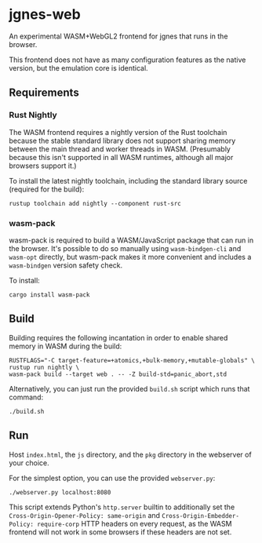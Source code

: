 # jgnes-web

An experimental WASM+WebGL2 frontend for jgnes that runs in the browser.

This frontend does not have as many configuration features as the native version, but the emulation core is identical.

## Requirements

### Rust Nightly

The WASM frontend requires a nightly version of the Rust toolchain because the stable standard library does not support
sharing memory between the main thread and worker threads in WASM. (Presumably because this isn't supported in all WASM
runtimes, although all major browsers support it.)

To install the latest nightly toolchain, including the standard library source (required for the build):
```shell
rustup toolchain add nightly --component rust-src
```

### wasm-pack

wasm-pack is required to build a WASM/JavaScript package that can run in the browser. It's possible
to do so manually using `wasm-bindgen-cli` and `wasm-opt` directly, but
wasm-pack makes it more convenient and includes a `wasm-bindgen` version safety check.

To install:
```shell
cargo install wasm-pack
```

## Build

Building requires the following incantation in order to enable shared memory in WASM during the build:
```shell
RUSTFLAGS="-C target-feature=+atomics,+bulk-memory,+mutable-globals" \
rustup run nightly \
wasm-pack build --target web . -- -Z build-std=panic_abort,std
```

Alternatively, you can just run the provided `build.sh` script which runs that command:
```shell
./build.sh
```

## Run

Host `index.html`, the `js` directory, and the `pkg` directory in the webserver of your choice.

For the simplest option, you can use the provided `webserver.py`:
```shell
./webserver.py localhost:8080
```

This script extends Python's `http.server` builtin to additionally set the `Cross-Origin-Opener-Policy: same-origin` and
`Cross-Origin-Embedder-Policy: require-corp` HTTP headers on every request, as the WASM frontend will not work in some browsers if
these headers are not set.
